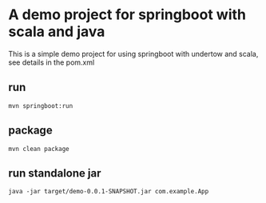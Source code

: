 # A demo project for springboot with scala and java 

This is a simple demo project for using springboot with undertow and scala, see details in the pom.xml

## run

    mvn springboot:run

## package

    mvn clean package
    
## run standalone jar

    java -jar target/demo-0.0.1-SNAPSHOT.jar com.example.App
    

    

